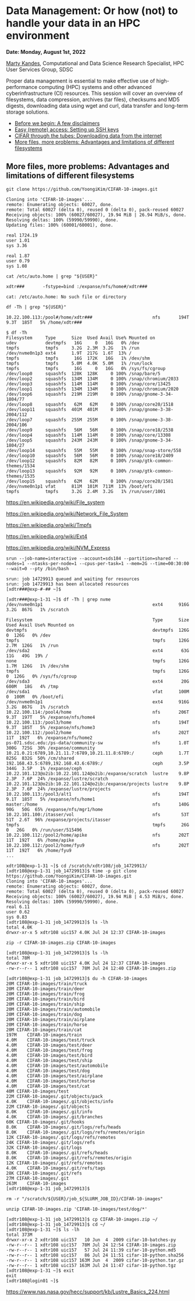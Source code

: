 
# Data Management: Or how (not) to handle your data in an HPC environment

**Date: Monday, August 1st, 2022**

[Marty Kandes](https://github.com/mkandes), Computational and Data Science Research Specialist, HPC User Services Group, SDSC

Proper data management is essential to make effective use of high-performance computing (HPC) systems and other advanced cyberinfrastructure (CI) resources. This session will cover an overview of filesystems, data compression, archives (tar files), checksums and MD5 digests, downloading data using wget and curl, data transfer and long-term storage solutions.

- [Before we begin: A few disclaimers](DISCLAIMERS.md)
- [Easy (remote) access: Setting up SSH keys](SSH.md)
- [CIFAR through the tubes: Downloading data from the internet](DOWNLOADING.md)
- [More files, more problems: Advantages and limitations of different filesystems](FILESYSTEMS.md)

## More files, more problems: Advantages and limitations of different filesystems

```
git clone https://github.com/YoongiKim/CIFAR-10-images.git
```

```
Cloning into 'CIFAR-10-images'...
remote: Enumerating objects: 60027, done.
remote: Total 60027 (delta 0), reused 0 (delta 0), pack-reused 60027
Receiving objects: 100% (60027/60027), 19.94 MiB | 26.94 MiB/s, done.
Resolving deltas: 100% (59990/59990), done.
Updating files: 100% (60001/60001), done.
```

```
real 1724.19
user 1.01
sys 3.36
```

```
real 1.87
user 0.79
sys 1.08
```

```
cat /etc/auto.home | grep "${USER}"
```

```
xdtr###       -fstype=bind :/expanse/nfs/home#/xdtr###
```

```
cat: /etc/auto.home: No such file or directory
```

```
df -Th | grep "${USER}"
```

```
10.22.100.113:/pool#/home/xdtr###                       nfs       194T  9.3T  185T   5% /home/xdtr###
```

```
$ df -Th
Filesystem     Type      Size  Used Avail Use% Mounted on
udev           devtmpfs   16G     0   16G   0% /dev
tmpfs          tmpfs     3.2G  2.3M  3.2G   1% /run
/dev/nvme0n1p3 ext4      1.9T  217G  1.6T  13% /
tmpfs          tmpfs      16G  172K   16G   1% /dev/shm
tmpfs          tmpfs     5.0M  4.0K  5.0M   1% /run/lock
tmpfs          tmpfs      16G     0   16G   0% /sys/fs/cgroup
/dev/loop0     squashfs  128K  128K     0 100% /snap/bare/5
/dev/loop2     squashfs  134M  134M     0 100% /snap/chromium/2033
/dev/loop3     squashfs  114M  114M     0 100% /snap/core/13425
/dev/loop1     squashfs  134M  134M     0 100% /snap/chromium/2020
/dev/loop6     squashfs  219M  219M     0 100% /snap/gnome-3-34-1804/77
/dev/loop8     squashfs   62M   62M     0 100% /snap/core20/1518
/dev/loop11    squashfs  401M  401M     0 100% /snap/gnome-3-38-2004/112
/dev/loop7     squashfs  255M  255M     0 100% /snap/gnome-3-38-2004/106
/dev/loop9     squashfs   56M   56M     0 100% /snap/core18/2538
/dev/loop4     squashfs  114M  114M     0 100% /snap/core/13308
/dev/loop5     squashfs  243M  243M     0 100% /snap/gnome-3-34-1804/27
/dev/loop14    squashfs   55M   55M     0 100% /snap/snap-store/558
/dev/loop10    squashfs   56M   56M     0 100% /snap/core18/2409
/dev/loop12    squashfs   82M   82M     0 100% /snap/gtk-common-themes/1534
/dev/loop13    squashfs   92M   92M     0 100% /snap/gtk-common-themes/1535
/dev/loop15    squashfs   62M   62M     0 100% /snap/core20/1581
/dev/nvme0n1p1 vfat      811M  101M  711M  13% /boot/efi
tmpfs          tmpfs     3.2G  2.4M  3.2G   1% /run/user/1001
```

https://en.wikipedia.org/wiki/File_system

https://en.wikipedia.org/wiki/Network_File_System

https://en.wikipedia.org/wiki/Tmpfs

https://en.wikipedia.org/wiki/Ext4

https://en.wikipedia.org/wiki/NVM_Express


```
srun --job-name=interactive --account=sds184 --partition=shared --nodes=1 --ntasks-per-node=1 --cpus-per-task=1 --mem=2G --time=00:30:00 --wait=0 --pty /bin/bash
```

```
srun: job 14729913 queued and waiting for resources
srun: job 14729913 has been allocated resources
[xdtr###@exp-#-## ~]$
```

```
[xdtr###@exp-1-31 ~]$ df -Th | grep nvme
/dev/nvme0n1p1                                          ext4      916G  3.2G  867G   1% /scratch
```

```
Filesystem                                              Type      Size  Used Avail Use% Mounted on
devtmpfs                                                devtmpfs  126G     0  126G   0% /dev
tmpfs                                                   tmpfs     126G  2.7M  126G   1% /run
/dev/sda2                                               ext4       63G   11G   49G  19% /
none                                                    tmpfs     126G  1.7M  126G   1% /dev/shm
tmpfs                                                   tmpfs     126G     0  126G   0% /sys/fs/cgroup
/dev/sda3                                               ext4       20G  600M   18G   4% /tmp
/dev/sda1                                               vfat      100M     0  100M   0% /boot/efi
/dev/nvme0n1p1                                          ext4      916G  3.2G  867G   1% /scratch
10.22.100.114:/pool4/home                               nfs       206T  9.3T  197T   5% /expanse/nfs/home4
10.22.100.113:/pool3/home                               nfs       194T  9.3T  185T   5% /expanse/nfs/home3
10.22.100.112:/pool2/home                               nfs       202T   11T  192T   6% /expanse/nfs/home2
ps-071.sdsc.edu:/ps-data/community-sw                   nfs       1.0T  300G  725G  30% /expanse/community
10.21.0.21:6789,10.21.11.7:6789,10.21.11.8:6789:/       ceph      1.7T  825G  832G  50% /cm/shared
192.168.43.5:6789,192.168.43.6:6789:/                   ceph      3.5P  344G  3.5P   1% /expanse/ceph
10.22.101.123@o2ib:10.22.101.124@o2ib:/expanse/scratch  lustre    9.8P  2.3P  7.6P  24% /expanse/lustre/scratch
10.22.101.123@o2ib:10.22.101.124@o2ib:/expanse/projects lustre    9.8P  2.3P  7.6P  24% /expanse/lustre/projects
10.22.100.113:/pool3/alt1                               nfs       194T  9.1T  185T   5% /expanse/nfs/home1
master:/home                                            nfs       140G   90G   50G  65% /expanse/nfs/mgr1/home
10.22.101.100:/itasser/vol                              nfs        53T   51T  2.6T  96% /expanse/projects/itasser
tmpfs                                                   tmpfs      26G     0   26G   0% /run/user/515496
10.22.100.112:/pool2/home/apike                         nfs       202T   11T  192T   6% /home/apike
10.22.100.112:/pool2/home/fyu9                          nfs       202T   11T  192T   6% /home/fyu9
...
```

```
xdtr108@exp-1-31 ~]$ cd /scratch/xdtr108/job_14729913/
[xdtr108@exp-1-31 job_14729913]$ time -p git clone https://github.com/YoongiKim/CIFAR-10-images.git
Cloning into 'CIFAR-10-images'...
remote: Enumerating objects: 60027, done.
remote: Total 60027 (delta 0), reused 0 (delta 0), pack-reused 60027
Receiving objects: 100% (60027/60027), 19.94 MiB | 4.53 MiB/s, done.
Resolving deltas: 100% (59990/59990), done.
real 6.11
user 0.62
sys 0.83
[xdtr108@exp-1-31 job_14729913]$ ls -lh
total 4.0K
drwxr-xr-x 5 xdtr108 uic157 4.0K Jul 24 12:37 CIFAR-10-images
```

```
zip -r CIFAR-10-images.zip CIFAR-10-images
```

```
[xdtr108@exp-1-31 job_14729913]$ ls -lh
total 78M
drwxr-xr-x 5 xdtr108 uic157 4.0K Jul 24 12:37 CIFAR-10-images
-rw-r--r-- 1 xdtr108 uic157  78M Jul 24 12:40 CIFAR-10-images.zip
```

```
[xdtr108@exp-1-31 job_14729913]$ du -h CIFAR-10-images
20M	CIFAR-10-images/train/truck
20M	CIFAR-10-images/train/deer
20M	CIFAR-10-images/train/frog
20M	CIFAR-10-images/train/bird
20M	CIFAR-10-images/train/ship
20M	CIFAR-10-images/train/automobile
20M	CIFAR-10-images/train/dog
20M	CIFAR-10-images/train/airplane
20M	CIFAR-10-images/train/horse
20M	CIFAR-10-images/train/cat
197M	CIFAR-10-images/train
4.0M	CIFAR-10-images/test/truck
4.0M	CIFAR-10-images/test/deer
4.0M	CIFAR-10-images/test/frog
4.0M	CIFAR-10-images/test/bird
4.0M	CIFAR-10-images/test/ship
4.0M	CIFAR-10-images/test/automobile
4.0M	CIFAR-10-images/test/dog
4.0M	CIFAR-10-images/test/airplane
4.0M	CIFAR-10-images/test/horse
4.0M	CIFAR-10-images/test/cat
40M	CIFAR-10-images/test
22M	CIFAR-10-images/.git/objects/pack
4.0K	CIFAR-10-images/.git/objects/info
22M	CIFAR-10-images/.git/objects
8.0K	CIFAR-10-images/.git/info
4.0K	CIFAR-10-images/.git/branches
60K	CIFAR-10-images/.git/hooks
8.0K	CIFAR-10-images/.git/logs/refs/heads
8.0K	CIFAR-10-images/.git/logs/refs/remotes/origin
12K	CIFAR-10-images/.git/logs/refs/remotes
24K	CIFAR-10-images/.git/logs/refs
32K	CIFAR-10-images/.git/logs
8.0K	CIFAR-10-images/.git/refs/heads
8.0K	CIFAR-10-images/.git/refs/remotes/origin
12K	CIFAR-10-images/.git/refs/remotes
4.0K	CIFAR-10-images/.git/refs/tags
28K	CIFAR-10-images/.git/refs
27M	CIFAR-10-images/.git
263M	CIFAR-10-images
[xdtr108@exp-1-31 job_14729913]$
```

```
rm -r "/scratch/${USER}/job_${SLURM_JOB_ID}/CIFAR-10-images"
```

```
unzip CIFAR-10-images.zip 'CIFAR-10-images/test/dog/*'
```

```
[xdtr108@exp-1-31 job_14729913]$ cp CIFAR-10-images.zip ~/
[xdtr108@exp-1-31 job_14729913]$ cd ~/
[xdtr108@exp-1-31 ~]$ ls -lh
total 373M
drwxr-xr-x 2 xdtr108 uic157   10 Jun  4  2009 cifar-10-batches-py
-rw-r--r-- 1 xdtr108 uic157  78M Jul 24 12:54 CIFAR-10-images.zip
-rw-r--r-- 1 xdtr108 uic157   57 Jul 24 11:39 cifar-10-python.md5
-rw-r--r-- 1 xdtr108 uic157   86 Jul 24 11:51 cifar-10-python.sha256
-rw-r--r-- 1 xdtr108 uic157 163M Jun  4  2009 cifar-10-python.tar.gz
-rw-r--r-- 1 xdtr108 uic157 163M Jul 24 11:47 cifar-10-python.tgz
[xdtr108@exp-1-31 ~]$ exit
exit
[xdtr108@login01 ~]$
```


https://www.nas.nasa.gov/hecc/support/kb/Lustre_Basics_224.html
